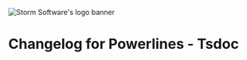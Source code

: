 ![Storm Software's logo banner](https://public.storm-cdn.com/brand-banner.png)

# Changelog for Powerlines - Tsdoc
